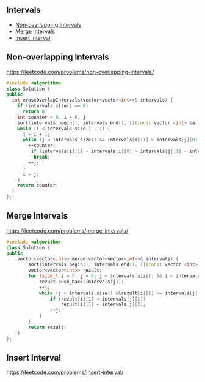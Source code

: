 ## Intervals
+ [Non-overlapping Intervals](#non-overlapping-intervals)
+ [Merge Intervals](#merge-intervals)
+ [Insert Interval](#insert-interval)

## Non-overlapping Intervals
https://leetcode.com/problems/non-overlapping-intervals/

```C++
#include <algorithm>
class Solution {
public:
  int eraseOverlapIntervals(vector<vector<int>>& intervals) {
    if (intervals.size() == 0)
      return 0;
    int counter = 0, i = 0, j;
    sort(intervals.begin(), intervals.end(), [](const vector <int> &a, const vector <int> &b) {return a[0] < b[0]; });
    while (i < intervals.size() - 1) {
      j = i + 1;
      while (j < intervals.size() && intervals[i][1] > intervals[j][0]) {
        ++counter;
         if (intervals[i][1] - intervals[i][0] > intervals[j][1] - intervals[j][0])
          break;
        ++j;
      }
      i = j;
    }
    return counter;
  }
};
```
## Merge Intervals
https://leetcode.com/problems/merge-intervals/

```C++
#include <algorithm>
class Solution {
public:
    vector<vector<int>> merge(vector<vector<int>>& intervals) {
        sort(intervals.begin(), intervals.end(), [](const vector <int> &a, const vector <int> &b) {return a[0] < b[0]; });
        vector<vector<int>> rezult;
        for (size_t i = 0, j = 0; j < intervals.size() && i < intervals.size();++i){
            rezult.push_back(intervals[j]);
            ++j;
            while (j < intervals.size() &&rezult[i][1] >= intervals[j][0]){
                if (rezult[i][1] < intervals[j][1])
                    rezult[i][1] = intervals[j][1];
                ++j;
            }
        }
        return rezult;
    }
};
```
## Insert Interval
https://leetcode.com/problems/insert-interval/

```C++

```

